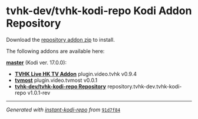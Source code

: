 # tvhk-dev/tvhk-kodi-repo Kodi Addon Repository

Download the [repository addon zip](master/datadir/repository.tvhk-dev.tvhk-kodi-repo/repository.tvhk-dev.tvhk-kodi-repo-1.0.1-rev.zip) to install.

The following addons are available here:

[__master__](master/addons.xml) (Kodi ver. 17.0.0):

- [__TVHK Live HK TV Addon__](master/datadir/plugin.video.tvhk/plugin.video.tvhk-0.9.4.zip) plugin.video.tvhk v0.9.4
- [__tvmost__](master/datadir/plugin.video.tvmost/plugin.video.tvmost-0.0.1.zip) plugin.video.tvmost v0.0.1
- [__tvhk-dev/tvhk-kodi-repo Repository__](master/datadir/repository.tvhk-dev.tvhk-kodi-repo/repository.tvhk-dev.tvhk-kodi-repo-1.0.1-rev.zip) repository.tvhk-dev.tvhk-kodi-repo v1.0.1-rev

----
_Generated with [instant-kodi-repo](https://github.com/ping/instant-kodi-repo/) from_ [``91d7f84``](https://github.com/tvhk-dev/tvhk-kodi-repo/commit/91d7f84d73c3226c310573434957a65682014123)
